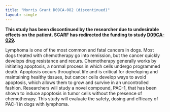 ```yaml
---
title: "Morris Grant D09CA-082 (discontinued)"
layout: single
---
```


**This study has been discontinued by the researcher due to undesirable
effects on the patient.  SCARF has redirected the funding to
study [D09CA-029](/research/current-studies/morris-grant-d09ca-029).**

Lymphoma is one of the most common and fatal cancers in dogs. Most dogs
treated with chemotherapy go into remission, but the cancer quickly
develops drug resistance and recurs. Chemotherapy generally works by
initiating apoptosis, a normal process in which cells undergo programmed
death. Apoptosis occurs throughout life and is critical for developing
and maintaining healthy tissues, but cancer cells develop ways to avoid
apoptosis, which allows them to grow and survive in an uncontrolled
fashion. Researchers will study a novel compound, PAC-1, that has been
shown to induce apoptosis in tumor cells without the presence of
chemotherapy. This study will evaluate the safety, dosing and efficacy
of PAC-1 in dogs with lymphoma.
